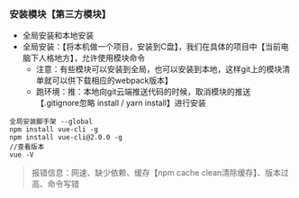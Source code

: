 

### 安装模块【第三方模块】
- 全局安装和本地安装
- 全局安装：【将本机做一个项目，安装到C盘】，我们在具体的项目中【当前电脑下人格地方】，允许使用模块命令
  - 注意：有些模块可以安装到全局，也可以安装到本地，这样git上的模块清单就可以供下载相应的webpack版本】
  - 跑环境：推：本地向git云端推送代码的时候，取消模块的推送【.gitignore忽略 install / yarn install】进行安装

```
全局安装脚手架 --global
npm install vue-cli -g
npm install vue-cli@2.0.0 -g
//查看版本
vue -V
```
> 报错信息：网速、缺少依赖、缓存【npm cache clean清除缓存】、版本过高、命令写错